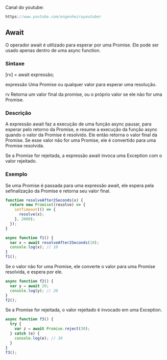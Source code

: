 Canal do youtube:

```js
https://www.youtube.com/engenheiroyoutuber
```

## Await

O operador await é utilizado para esperar por uma Promise. Ele pode ser usado apenas dentro de uma async function.

### Sintaxe

[rv] = await expressão;

expressão
Uma Promise ou qualquer valor para esperar uma resolução.

rv
Retorna um valor final da promise, ou o próprio valor se ele não for uma Promise.

### Descrição

A expressão await faz a execução de uma função async pausar, para esperar pelo retorno da Promise, e resume a execução da função async quando o valor da Promise é resolvido. Ele então retorna o valor final da Promise. Se esse valor não for uma Promise, ele é convertido para uma Promise resolvida.

Se a Promise for rejeitada, a expressão await invoca uma Exception com o valor rejeitado.

### Exemplo

Se uma Promise é passada para uma expressão await, ele espera pela sefinalização da Promise e retorna seu valor final.

```js
function resolveAfter2Seconds(x) {
  return new Promise((resolve) => {
    setTimeout(() => {
      resolve(x);
    }, 2000);
  });
}

async function f1() {
  var x = await resolveAfter2Seconds(10);
  console.log(x); // 10
}
f1();
```

Se o valor não for uma Promise, ele converte o valor para uma Promise resolvida, e espera por ele.

```js
async function f2() {
  var y = await 20;
  console.log(y); // 20
}
f2();
```

Se a Promise for rejeitada, o valor rejeitado é invocado em uma Exception.

```js
async function f3() {
  try {
    var z = await Promise.reject(30);
  } catch (e) {
    console.log(e); // 30
  }
}
f3();
```
